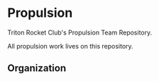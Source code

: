 # Propulsion

Triton Rocket Club's Propulsion Team Repository.

All propulsion work lives on this repository.

## Organization